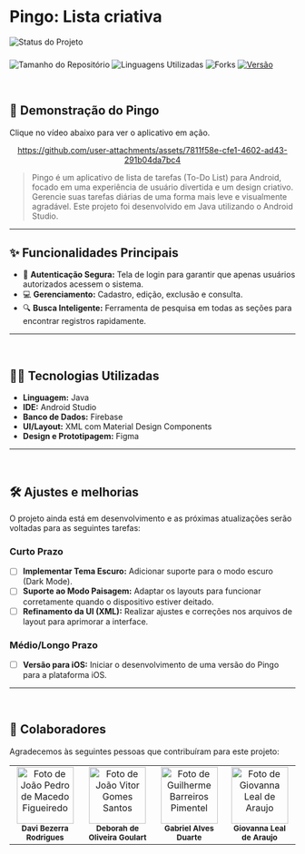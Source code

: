 # Pingo: Lista criativa


![Status do Projeto](https://img.shields.io/badge/status-em%20desenvolvimento-yellow?style=for-the-badge)
###
![Tamanho do Repositório](https://img.shields.io/github/repo-size/Vogi-png/pingo-app?style=for-the-badge)
![Linguagens Utilizadas](https://img.shields.io/github/languages/count/Vogi-png/pingo-app?style=for-the-badge)
![Forks](https://img.shields.io/github/forks/Vogi-png/pingo-app?style=for-the-badge)
[![Versão](https://img.shields.io/badge/Versão-1.0.0-blue?style=for-the-badge)](https://github.com/Vogi-png/pingo-app/releases)

<br/>

## 🎥 Demonstração do Pingo
Clique no vídeo abaixo para ver o aplicativo em ação.
<div align="center">

https://github.com/user-attachments/assets/7811f58e-cfe1-4602-ad43-291b04da7bc4

</div>


> Pingo é um aplicativo de lista de tarefas (To-Do List) para Android, focado em uma experiência de usuário divertida e um design criativo. Gerencie suas tarefas diárias de uma forma mais leve e visualmente agradável. Este projeto foi desenvolvido em Java utilizando o Android Studio.
---

## ✨ Funcionalidades Principais

* 🔐 **Autenticação Segura:** Tela de login para garantir que apenas usuários autorizados acessem o sistema.
* 💻 **Gerenciamento:** Cadastro, edição, exclusão e consulta.
* 🔍 **Busca Inteligente:** Ferramenta de pesquisa em todas as seções para encontrar registros rapidamente.

---

<br/>

## 👩‍💻 Tecnologias Utilizadas
* **Linguagem:** Java
* **IDE:** Android Studio
* **Banco de Dados:** Firebase
* **UI/Layout:** XML com Material Design Components
* **Design e Prototipagem:** Figma
---

<br/>

## 🛠️ Ajustes e melhorias

O projeto ainda está em desenvolvimento e as próximas atualizações serão voltadas para as seguintes tarefas:
### Curto Prazo
- [ ] **Implementar Tema Escuro:** Adicionar suporte para o modo escuro (Dark Mode).
- [ ] **Suporte ao Modo Paisagem:** Adaptar os layouts para funcionar corretamente quando o dispositivo estiver deitado.
- [ ] **Refinamento da UI (XML):** Realizar ajustes e correções nos arquivos de layout para aprimorar a interface.

### Médio/Longo Prazo
- [ ] **Versão para iOS:** Iniciar o desenvolvimento de uma versão do Pingo para a plataforma iOS.
---

<br/>

## 🤝 Colaboradores

Agradecemos às seguintes pessoas que contribuíram para este projeto:

<table>
  <td align="center">
      <img src="https://lh3.googleusercontent.com/pw/AP1GczMSBXcfJvG4esRP6OZIVvWa6NP5eHLVdlTLNj8DrBtsEEFOXCMgGyTHvL1848Gc5ULu60AwZuHpVOUhEjmzgBW-v-h919Fr-vwUf5tE2N6kvDi-z1PpTPcXUbct9J84w2IvxZTC3QFRHR_oet9Nlc1lnA=w464-h420-s-no-gm?authuser=0" width="100px;" alt="Foto de João Pedro de Macedo Figueiredo"/><br>
      <sub>
        <b>Davi Bezerra Rodrigues</b>
      </sub>
    </td>
  <td align="center">
      <img src="https://lh3.googleusercontent.com/pw/AP1GczMbPHT3RdKRhj9wqCCzoY7ASF9x52HJqCwfIbv6Le4f9icX5AYDVlgXdVZBHwK64bLlk9aZPEORznxxoFH0ppi-GvaneAXvdHCsYieEklMsB6ptetBzwu1lCrXSkij1eeuva3ibgyv7qAGOc4ExHmRPhw=w464-h420-s-no-gm?authuser=0" width="100px;" alt="Foto de João Vitor Gomes Santos"/><br>
      <sub>
        <b>Deborah de Oliveira Goulart</b>
      </sub>
    </td>   
  <td align="center">
      <img src="https://lh3.googleusercontent.com/pw/AP1GczOGqHBuS8Cc9j6sq13JpYC6ldxiJnimjzY0xFv4Y8LzTU5FLdMYSB1OTeytlhlV3k3bXGJn8b4bRBaiVbMt4NSN0_v2WwB-BdYOuMNjb3hSrmVVEykxLi9Kk0k7htufdX-I-L75kDzg3BPhA9xM7jcFdw=w464-h420-s-no-gm?authuser=0" width="100px;" alt="Foto de Guilherme Barreiros Pimentel"/><br>
      <sub>
        <b>Gabriel Alves Duarte</b>
      </sub>
    </td>
  <td align="center">
      <img src="https://lh3.googleusercontent.com/pw/AP1GczPwlEEwYRC77F7bec6aZldaelXOu0XENiZSCipTGKNMWXivM-nhMWePGX-JT8QCiAswzcrqsBGv0fw4agh-xPP1SI7sq0Pv-osEkK1tC3acE0BwtYlmgAIzZMWo4kFacYR7liNTE99gzpC2odDNf9LUrg=w464-h420-s-no-gm?authuser=0" width="100px;" alt="Foto de Giovanna Leal de Araujo"/><br>
      <sub>
        <b>Giovanna Leal de Araujo</b>
      </sub>
    </td>
    
</table>

</table>
